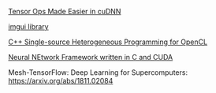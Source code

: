 [Tensor Ops Made Easier in cuDNN](https://devblogs.nvidia.com/tensor-ops-made-easier-in-cudnn/)

[imgui library](https://github.com/ocornut/imgui)

[C++ Single-source Heterogeneous Programming for OpenCL](https://www.khronos.org/sycl/)

[Neural NEtwork Framework written in C and CUDA](https://github.com/pjreddie/darknet)

Mesh-TensorFlow: Deep Learning for Supercomputers: https://arxiv.org/abs/1811.02084
